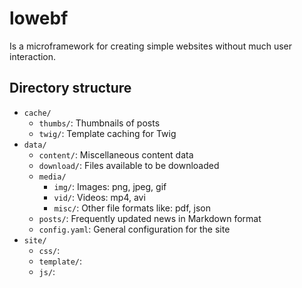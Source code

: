 # lowebf

Is a microframework for creating simple websites without much user interaction.

## Directory structure

- `cache/`
    - `thumbs/`: Thumbnails of posts
    - `twig/`: Template caching for Twig
- `data/`
    - `content/`: Miscellaneous content data
    - `download/`: Files available to be downloaded
    - `media/`
        - `img/`: Images: png, jpeg, gif
        - `vid/`: Videos: mp4, avi
        - `misc/`: Other file formats like: pdf, json
    - `posts/`: Frequently updated news in Markdown format
    - `config.yaml`: General configuration for the site
- `site/`
    - `css/`:
    - `template/`:
    - `js/`:
